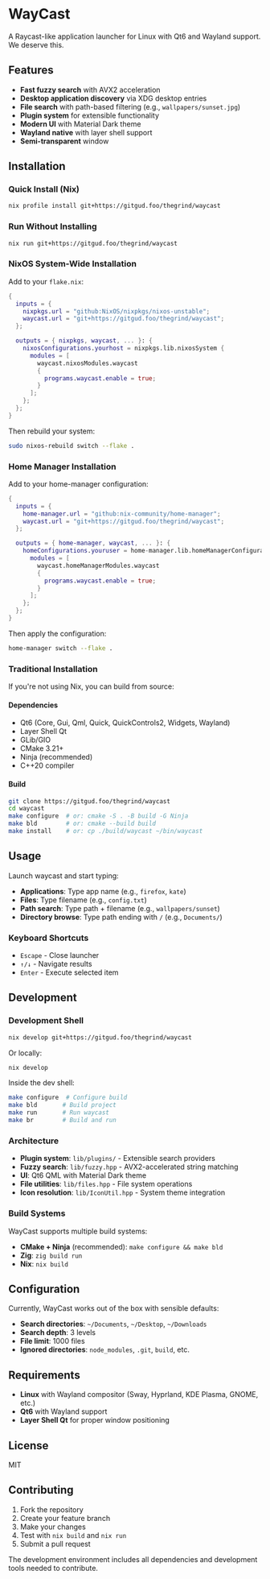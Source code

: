 # WayCast

A Raycast-like application launcher for Linux with Qt6 and Wayland support. We deserve this.

## Features

- **Fast fuzzy search** with AVX2 acceleration
- **Desktop application discovery** via XDG desktop entries
- **File search** with path-based filtering (e.g., `wallpapers/sunset.jpg`)
- **Plugin system** for extensible functionality
- **Modern UI** with Material Dark theme
- **Wayland native** with layer shell support
- **Semi-transparent** window

## Installation

### Quick Install (Nix)

```bash
nix profile install git+https://gitgud.foo/thegrind/waycast
```

### Run Without Installing

```bash
nix run git+https://gitgud.foo/thegrind/waycast
```

### NixOS System-Wide Installation

Add to your `flake.nix`:

```nix
{
  inputs = {
    nixpkgs.url = "github:NixOS/nixpkgs/nixos-unstable";
    waycast.url = "git+https://gitgud.foo/thegrind/waycast";
  };

  outputs = { nixpkgs, waycast, ... }: {
    nixosConfigurations.yourhost = nixpkgs.lib.nixosSystem {
      modules = [
        waycast.nixosModules.waycast
        {
          programs.waycast.enable = true;
        }
      ];
    };
  };
}
```

Then rebuild your system:
```bash
sudo nixos-rebuild switch --flake .
```

### Home Manager Installation

Add to your home-manager configuration:

```nix
{
  inputs = {
    home-manager.url = "github:nix-community/home-manager";
    waycast.url = "git+https://gitgud.foo/thegrind/waycast";
  };

  outputs = { home-manager, waycast, ... }: {
    homeConfigurations.youruser = home-manager.lib.homeManagerConfiguration {
      modules = [
        waycast.homeManagerModules.waycast
        {
          programs.waycast.enable = true;
        }
      ];
    };
  };
}
```

Then apply the configuration:
```bash
home-manager switch --flake .
```

### Traditional Installation

If you're not using Nix, you can build from source:

#### Dependencies
- Qt6 (Core, Gui, Qml, Quick, QuickControls2, Widgets, Wayland)
- Layer Shell Qt
- GLib/GIO
- CMake 3.21+
- Ninja (recommended)
- C++20 compiler

#### Build
```bash
git clone https://gitgud.foo/thegrind/waycast
cd waycast
make configure  # or: cmake -S . -B build -G Ninja
make bld        # or: cmake --build build
make install    # or: cp ./build/waycast ~/bin/waycast
```

## Usage

Launch waycast and start typing:

- **Applications**: Type app name (e.g., `firefox`, `kate`)
- **Files**: Type filename (e.g., `config.txt`)
- **Path search**: Type path + filename (e.g., `wallpapers/sunset`)
- **Directory browse**: Type path ending with `/` (e.g., `Documents/`)

### Keyboard Shortcuts

- `Escape` - Close launcher
- `↑/↓` - Navigate results  
- `Enter` - Execute selected item

## Development

### Development Shell

```bash
nix develop git+https://gitgud.foo/thegrind/waycast
```

Or locally:
```bash
nix develop
```

Inside the dev shell:
```bash
make configure  # Configure build
make bld       # Build project
make run       # Run waycast
make br        # Build and run
```

### Architecture

- **Plugin system**: `lib/plugins/` - Extensible search providers
- **Fuzzy search**: `lib/fuzzy.hpp` - AVX2-accelerated string matching
- **UI**: Qt6 QML with Material Dark theme
- **File utilities**: `lib/files.hpp` - File system operations
- **Icon resolution**: `lib/IconUtil.hpp` - System theme integration

### Build Systems

WayCast supports multiple build systems:

- **CMake + Ninja** (recommended): `make configure && make bld`
- **Zig**: `zig build run`
- **Nix**: `nix build`

## Configuration

Currently, WayCast works out of the box with sensible defaults:

- **Search directories**: `~/Documents`, `~/Desktop`, `~/Downloads`
- **Search depth**: 3 levels
- **File limit**: 1000 files
- **Ignored directories**: `node_modules`, `.git`, `build`, etc.

## Requirements

- **Linux** with Wayland compositor (Sway, Hyprland, KDE Plasma, GNOME, etc.)
- **Qt6** with Wayland support
- **Layer Shell Qt** for proper window positioning

## License

MIT

## Contributing

1. Fork the repository
2. Create your feature branch
3. Make your changes
4. Test with `nix build` and `nix run`
5. Submit a pull request

The development environment includes all dependencies and development tools needed to contribute.